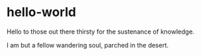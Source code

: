 # hello-world
Hello to those out there thirsty for the sustenance of knowledge. 

I am but a fellow wandering soul, parched in the desert.
